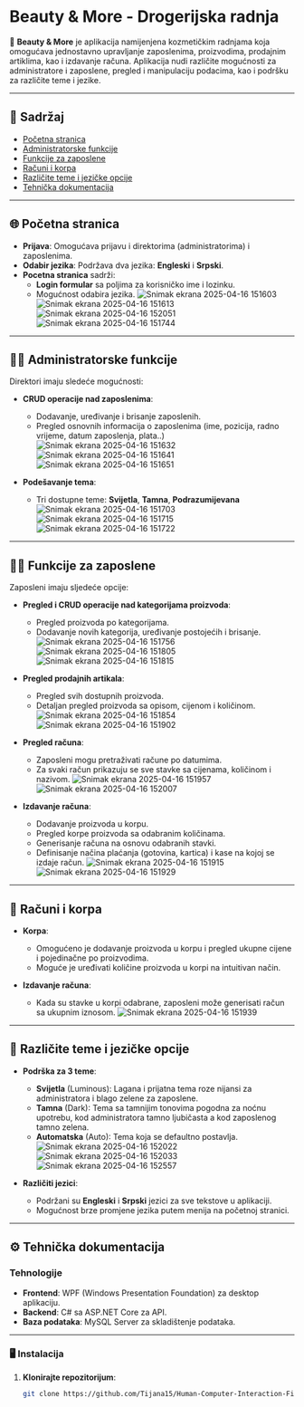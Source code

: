 # Beauty & More - Drogerijska radnja

🌸 **Beauty & More** je aplikacija namijenjena kozmetičkim radnjama koja omogućava jednostavno upravljanje zaposlenima, proizvodima, prodajnim artiklima, kao i izdavanje računa. Aplikacija nudi različite mogućnosti za administratore i zaposlene, pregled i manipulaciju podacima, kao i podršku za različite teme i jezike.

---

## 📑 Sadržaj

- [Početna stranica](#početna-stranica)
- [Administratorske funkcije](#administratorske-funkcije)
- [Funkcije za zaposlene](#funkcije-za-zaposlene)
- [Računi i korpa](#računi-i-korpa)
- [Različite teme i jezičke opcije](#višekratne-teme-i-jezičke-opcije)
- [Tehnička dokumentacija](#tehnička-dokumentacija)

---

## 🌐 Početna stranica

- **Prijava**: Omogućava prijavu i direktorima (administratorima) i zaposlenima.
- **Odabir jezika**: Podržava dva jezika: **Engleski** i **Srpski**.
- **Pocetna stranica** sadrži:
  - **Login formular** sa poljima za korisničko ime i lozinku.
  - Mogućnost odabira jezika.
    ![Snimak ekrana 2025-04-16 151603](https://github.com/user-attachments/assets/211a7b65-bfdf-470b-a128-82269e6124d2)
    ![Snimak ekrana 2025-04-16 151613](https://github.com/user-attachments/assets/bc95f21d-c4e5-44b3-bef6-2a378fd4f320)
    ![Snimak ekrana 2025-04-16 152051](https://github.com/user-attachments/assets/71165b55-f280-498c-84df-27e496ae3378)
    ![Snimak ekrana 2025-04-16 151744](https://github.com/user-attachments/assets/a1b7a42a-8813-4bb8-be4d-f961078ec866)

---

## 👩‍💼 Administratorske funkcije

Direktori imaju sledeće mogućnosti:

- **CRUD operacije nad zaposlenima**:
  - Dodavanje, uređivanje i brisanje zaposlenih.
  - Pregled osnovnih informacija o zaposlenima (ime, pozicija, radno vrijeme, datum zaposlenja, plata..)
  ![Snimak ekrana 2025-04-16 151632](https://github.com/user-attachments/assets/8fd9f33b-3094-494b-bbf4-d15e6c330511)
  ![Snimak ekrana 2025-04-16 151641](https://github.com/user-attachments/assets/481a26d6-2aa1-44c6-b661-5823eb753cf1)
  ![Snimak ekrana 2025-04-16 151651](https://github.com/user-attachments/assets/d7c378bf-0ea3-480b-bd66-90474efdb568)

- **Podešavanje tema**:
  - Tri dostupne teme: **Svijetla**, **Tamna**, **Podrazumijevana**
  ![Snimak ekrana 2025-04-16 151703](https://github.com/user-attachments/assets/328d9935-3e68-4846-9264-0d9a52f579f6)
  ![Snimak ekrana 2025-04-16 151715](https://github.com/user-attachments/assets/5b48f62a-49d0-4775-ad38-ab7cba91e5e9)
  ![Snimak ekrana 2025-04-16 151722](https://github.com/user-attachments/assets/e7924368-2d92-4f5a-b86e-46b35b50772c)

  
---

## 👨‍💼 Funkcije za zaposlene

Zaposleni imaju sljedeće opcije:

- **Pregled i CRUD operacije nad kategorijama proizvoda**:
  - Pregled proizvoda po kategorijama.
  - Dodavanje novih kategorija, uređivanje postojećih i brisanje.
  ![Snimak ekrana 2025-04-16 151756](https://github.com/user-attachments/assets/868c9c70-64c5-4195-8122-d2cc87d01093)
![Snimak ekrana 2025-04-16 151805](https://github.com/user-attachments/assets/21ed568f-aaa9-439c-a2c9-a80352010e9c)
![Snimak ekrana 2025-04-16 151815](https://github.com/user-attachments/assets/429d3938-2eeb-4fe1-951e-ace86d9c1d03)

- **Pregled prodajnih artikala**:
  - Pregled svih dostupnih proizvoda.
  - Detaljan pregled proizvoda sa opisom, cijenom i količinom.
  ![Snimak ekrana 2025-04-16 151854](https://github.com/user-attachments/assets/e7cfb9ae-4a10-4b01-a6f5-d2bee9a4512b)
![Snimak ekrana 2025-04-16 151902](https://github.com/user-attachments/assets/649fb65c-c6ac-4429-bb7e-d224fb719db4)

- **Pregled računa**:
  - Zaposleni mogu pretraživati račune po datumima.
  - Za svaki račun prikazuju se sve stavke sa cijenama, količinom i nazivom.
  ![Snimak ekrana 2025-04-16 151957](https://github.com/user-attachments/assets/476209a9-5b1d-44ef-a9e7-c62029db490c)
![Snimak ekrana 2025-04-16 152007](https://github.com/user-attachments/assets/1645e3e8-f9a6-4364-8bfb-71ebebf59114)

- **Izdavanje računa**:
  - Dodavanje proizvoda u korpu.
  - Pregled korpe proizvoda sa odabranim količinama.
  - Generisanje računa na osnovu odabranih stavki.
  - Definisanje načina plaćanja (gotovina, kartica) i kase na kojoj se izdaje račun.
![Snimak ekrana 2025-04-16 151915](https://github.com/user-attachments/assets/2e86114a-dfe2-400f-b1f9-5f9670db1d60)
![Snimak ekrana 2025-04-16 151929](https://github.com/user-attachments/assets/3f648581-6106-443e-8137-235cd0d425a3)

---

## 🛒 Računi i korpa

- **Korpa**:
  - Omogućeno je dodavanje proizvoda u korpu i pregled  ukupne cijene i pojedinačne po proizvodima.
  - Moguće je uređivati količine proizvoda u korpi na intuitivan način.

- **Izdavanje računa**:
  - Kada su stavke u korpi odabrane, zaposleni može generisati račun sa ukupnim iznosom.
![Snimak ekrana 2025-04-16 151939](https://github.com/user-attachments/assets/957c9410-2b29-400d-b738-78c523846ef3)

---

## 🎨 Različite teme i jezičke opcije

- **Podrška za 3 teme**: 
  - **Svijetla** (Luminous): Lagana i prijatna tema roze nijansi za administratora i blago zelene za zaposlene.
  - **Tamna** (Dark): Tema sa tamnijim tonovima pogodna za noćnu upotrebu, kod administratora tamno ljubičasta a kod zaposlenog tamno zelena.
  - **Automatska** (Auto): Tema koja se defaultno postavlja.
![Snimak ekrana 2025-04-16 152022](https://github.com/user-attachments/assets/bb658b85-1615-4525-852e-8ab7218addcb)
![Snimak ekrana 2025-04-16 152033](https://github.com/user-attachments/assets/e12ea2cf-56ba-41fa-b0e9-6094f51f2385)
![Snimak ekrana 2025-04-16 152557](https://github.com/user-attachments/assets/9daa0b42-a094-47e6-97e0-36716267e575)

- **Različiti jezici**: 
  - Podržani su **Engleski** i **Srpski** jezici za sve tekstove u aplikaciji.
  - Mogućnost brze promjene jezika putem menija na početnoj stranici.

---

## ⚙️ Tehnička dokumentacija

### Tehnologije

- **Frontend**: WPF (Windows Presentation Foundation) za desktop aplikaciju.
- **Backend**: C# sa ASP.NET Core za API.
- **Baza podataka**: MySQL Server za skladištenje podataka.

---

### 🖥️ Instalacija

1. **Klonirajte repozitorijum**:
   ```bash
   git clone https://github.com/Tijana15/Human-Computer-Interaction-First.git
